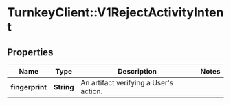 # TurnkeyClient::V1RejectActivityIntent

## Properties
Name | Type | Description | Notes
------------ | ------------- | ------------- | -------------
**fingerprint** | **String** | An artifact verifying a User&#x27;s action. | 

